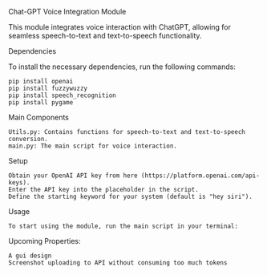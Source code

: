 Chat-GPT Voice Integration Module

This module integrates voice interaction with ChatGPT, allowing for seamless speech-to-text and text-to-speech functionality.

Dependencies

To install the necessary dependencies, run the following commands:

    pip install openai
    pip install fuzzywuzzy
    pip install speech_recognition
    pip install pygame

Main Components

    Utils.py: Contains functions for speech-to-text and text-to-speech conversion.
    main.py: The main script for voice interaction.

Setup

    Obtain your OpenAI API key from here (https://platform.openai.com/api-keys).
    Enter the API key into the placeholder in the script.
    Define the starting keyword for your system (default is "hey siri").

Usage

    To start using the module, run the main script in your terminal:

Upcoming Properties:

    A gui design
    Screenshot uploading to API without consuming too much tokens
    
